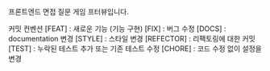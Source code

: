 프론트엔드 면접 질문 게임 프터뷰입니다.

커밋 컨벤션
[FEAT] : 새로운 기능 (기능 구현)
[FIX] : 버그 수정
[DOCS] : documentation 변경
[STYLE] : 스타일 변경
[REFECTOR] : 리팩토링에 대한 커밋
[TEST] : 누락된 테스트 추가 또는 기존 테스트 수정
[CHORE] : 코드 수정 없이 설정을 변경
